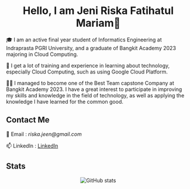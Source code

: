 
<h1 align="center">Hello, I am Jeni Riska Fatihatul Mariam👋</h1>

<p>🎓 I am an active final year student of Informatics Engineering at Indraprasta PGRI University, and a graduate of Bangkit Academy 2023 majoring in Cloud Computing.</p>
<p>🌱 I get a lot of training and experience in learning about technology, especially Cloud Computing, such as using Google Cloud Platform. </p>
<p>👨‍💻 I managed to become one of the Best Team capstone Company at Bangkit Academy 2023. I have a great interest to participate in improving my skills and knowledge in the field of technology, as well as applying the knowledge I have learned for the common good.</p>

## Contact Me
📩 Email        : _riska.jeen@gmail.com_
<p>📫 Linkedln  : <a href="https://www.linkedin.com/in/jeni-riska-fatihatul-mariam">LinkedIn</a></p>

## Stats
<p align="center">
  <img src="https://github-readme-stats.vercel.app/api?username=Jenien&show_icons=true&theme=tokyonight" alt="GitHub stats" />
</p>
